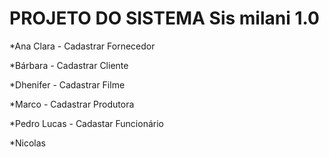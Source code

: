 # PROJETO DO SISTEMA Sis milani 1.0 

*Ana Clara - Cadastrar Fornecedor

*Bárbara - Cadastrar Cliente

*Dhenifer - Cadastrar Filme

*Marco - Cadastrar Produtora

*Pedro Lucas - Cadastar Funcionário

*Nicolas
